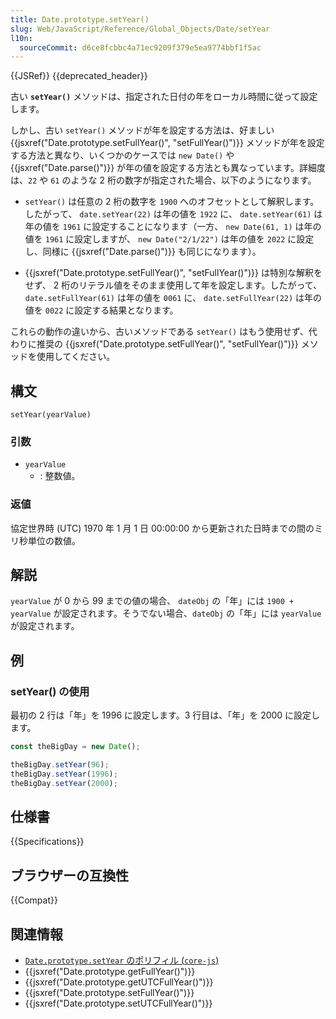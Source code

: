 ```yaml
---
title: Date.prototype.setYear()
slug: Web/JavaScript/Reference/Global_Objects/Date/setYear
l10n:
  sourceCommit: d6ce8fcbbc4a71ec9209f379e5ea9774bbf1f5ac
---
```


{{JSRef}} {{deprecated_header}}

古い **`setYear()`** メソッドは、指定された日付の年をローカル時間に従って設定します。

しかし、古い `setYear()` メソッドが年を設定する方法は、好ましい {{jsxref("Date.prototype.setFullYear()", "setFullYear()")}} メソッドが年を設定する方法と異なり、いくつかのケースでは `new Date()` や {{jsxref("Date.parse()")}} が年の値を設定する方法とも異なっています。詳細度は、`22` や `61` のような 2 桁の数字が指定された場合、以下のようになります。

- `setYear()` は任意の 2 桁の数字を `1900` へのオフセットとして解釈します。したがって、 `date.setYear(22)` は年の値を `1922` に、 `date.setYear(61)` は年の値を `1961` に設定することになります（一方、 `new Date(61, 1)` は年の値を `1961` に設定しますが、 `new Date("2/1/22")` は年の値を `2022` に設定し、同様に {{jsxref("Date.parse()")}} も同じになります）。

- {{jsxref("Date.prototype.setFullYear()", "setFullYear()")}} は特別な解釈をせず、 2 桁のリテラル値をそのまま使用して年を設定します。したがって、 `date.setFullYear(61)` は年の値を `0061` に、 `date.setFullYear(22)` は年の値を `0022` に設定する結果となります。

これらの動作の違いから、古いメソッドである `setYear()` はもう使用せず、代わりに推奨の {{jsxref("Date.prototype.setFullYear()", "setFullYear()")}} メソッドを使用してください。

## 構文

```js-nolint
setYear(yearValue)
```

### 引数

- `yearValue`
  - : 整数値。

### 返値

協定世界時 (UTC) 1970 年 1 月 1 日 00:00:00 から更新された日時までの間のミリ秒単位の数値。

## 解説

`yearValue` が 0 から 99 までの値の場合、 `dateObj` の「年」には `1900 + yearValue` が設定されます。そうでない場合、`dateObj` の「年」には `yearValue` が設定されます。

## 例

### setYear() の使用

最初の 2 行は「年」を 1996 に設定します。3 行目は、「年」を 2000 に設定します。

```js
const theBigDay = new Date();

theBigDay.setYear(96);
theBigDay.setYear(1996);
theBigDay.setYear(2000);
```

## 仕様書

{{Specifications}}

## ブラウザーの互換性

{{Compat}}

## 関連情報

- [`Date.prototype.setYear` のポリフィル (`core-js`)](https://github.com/zloirock/core-js#ecmascript-date)
- {{jsxref("Date.prototype.getFullYear()")}}
- {{jsxref("Date.prototype.getUTCFullYear()")}}
- {{jsxref("Date.prototype.setFullYear()")}}
- {{jsxref("Date.prototype.setUTCFullYear()")}}
